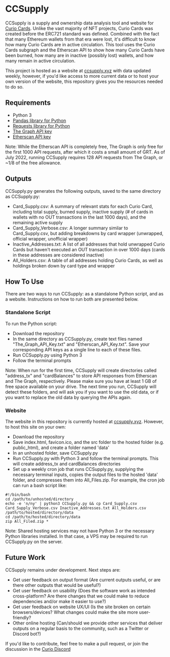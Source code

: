 # CCSupply

CCSupply is a supply and ownership data analysis tool and website for [Curio Cards](https://curio.cards). Unlike the vast majority of NFT projects, Curio Cards was created before the ERC721 standard was defined. Combined with the fact that many Ethereum wallets from that era were lost, it's difficult to know how many Curio Cards are in active circulation. This tool uses the Curio Cards subgraph and the Etherscan API to show how many Curio Cards have been burned, how many are in inactive (possibly lost) wallets, and how many remain in active circulation.

This project is hosted as a website at [ccsupply.xyz](https://ccsupply.xyz) with data updated weekly, however, if you'd like access to more current data or to host your own version of the website, this repository gives you the resources needed to do so.

## Requirements

- Python 3
- [Pandas library for Python](https://pandas.pydata.org)
- [Requests library for Python](https://pypi.org/project/requests)
- [The Graph API key](https://thegraph.com/studio/apikeys/)
- [Etherscan API key](https://etherscan.io/myapikey)

Note: While the Etherscan API is completely free, The Graph is only free for the first 1000 API requests, after which it costs a small amount of GRT. As of July 2022, running CCSupply requires 128 API requests from The Graph, or ~1/8 of the free allowance.

## Outputs

CCSupply.py generates the following outputs, saved to the same directory as CCSupply.py:
- Card_Supply.csv: A summary of relevant stats for each Curio Card, including total supply, burned supply, inactive supply (# of cards in wallets with no OUT transactions in the last 1000 days), and the remaining active supply
- Card_Supply_Verbose.csv: A longer summary similar to Card_Supply.csv, but adding breakdowns by card wrapper (unwrapped, official wrapper, unofficial wrapper)
- Inactive_Addresses.txt: A list of all addresses that hold unwrapped Curio Cards but haven't executed an OUT transaction in over 1000 days (cards in these addresses are considered inactive)
- All_Holders.csv: A table of all addresses holding Curio Cards, as well as holdings broken down by card type and wrapper

## How To Use

There are two ways to run CCSupply: as a standalone Python script, and as a website. Instructions on how to run both are presented below.

### Standalone Script

To run the Python script:
- Download the repository
- In the same directory as CCSupply.py, create text files named "The_Graph_API_Key.txt" and "Etherscan_API_Key.txt". Save your corresponding API keys as a single line to each of these files.
- Run CCSupply.py using Python 3
- Follow the terminal prompts

Note: When run for the first time, CCSupply will create directories called "address_tx" and "cardBalances" to store API responses from Etherscan and The Graph, respectively. Please make sure you have at least 1 GB of free space available on your drive. The next time you run, CCSupply will detect these folders, and will ask you if you want to use the old data, or if you want to replace the old data by querying the APIs again.

### Website

The website in this repository is currently hosted at [ccsupply.xyz](https://ccsupply.xyz). However, to host this site on your own:
- Download the repository
- Save index.html, favicon.ico, and the src folder to the hosted folder (e.g. public_html), and create a folder named 'data'
- In an unhosted folder, save CCSupply.py
- Run CCSupply.py with Python 3 and follow the terminal prompts. This will create address_tx and cardBalances directories
- Set up a weekly cron job that runs CCSupply.py, supplying the necessary terminal inputs, copies the output files to the hosted 'data' folder, and compresses them into All_Files.zip. For example, the cron job can run a bash script like:

```
#!/bin/bash
cd /path/to/unhosted/directory
echo -e 'n/ny' | python3 CCSupply.py && cp Card_Supply.csv Card_Supply_Verbose.csv Inactive_Addresses.txt All_Holders.csv /path/to/hosted/directory/data
cd /path/to/hosted/directory/data
zip All_Filed.zip *
```

Note: Shared hosting services may not have Python 3 or the necessary Python libraries installed. In that case, a VPS may be required to run CCSupply.py on the server.

## Future Work

CCSupply remains under development. Next steps are:
- Get user feedback on output format (Are current outputs useful, or are there other outputs that would be useful?)
- Get user feedback on usability (Does the software work as intended cross-platform? Are there changes that we could make to reduce dependencies and/or make it easier to use?)
- Get user feedback on website UX/UI (Is the site broken on certain browsers/devices? What changes could make the site more user-friendly?
- Other online hosting (Can/should we provide other services that deliver outputs on a regular basis to the community, such as a Twitter or Discord bot?)

If you'd like to contribute, feel free to make a pull request, or join the discussion in the [Curio Discord](https://discord.curio.cards)
